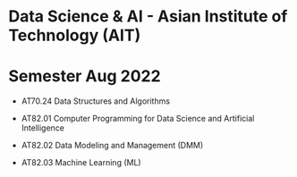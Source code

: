 # Data Science & AI - Asian Institute of Technology (AIT)

# Semester Aug 2022
- AT70.24 Data Structures and Algorithms

- AT82.01 Computer Programming for Data Science and Artificial Intelligence 

- AT82.02 Data Modeling and Management (DMM)

- AT82.03 Machine Learning (ML)